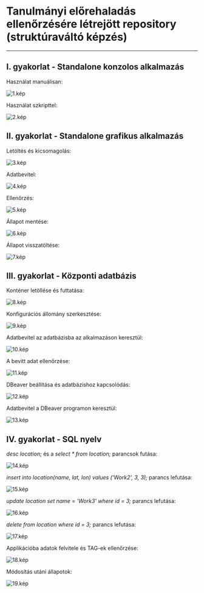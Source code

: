 # **Tanulmányi előrehaladás ellenőrzésére létrejött repository (struktúraváltó képzés)**
______________________________________________________________________________________
  ## I. gyakorlat - Standalone konzolos alkalmazás
  
   Használat manuálisan:

   ![1.kép](1_gyakorlat_1.png)
   
   Használat szkripttel:
   
   ![2.kép](1_gyakorlat_2.png)
   
  ## II. gyakorlat - Standalone grafikus alkalmazás

   Letöltés és kicsomagolás:

   ![3.kép](2_gyakorlat_1.png)
   
   Adatbevitel:

   ![4.kép](2_gyakorlat_2.png)
   
   Ellenőrzés:

   ![5.kép](2_gyakorlat_3.png)
   
   Állapot mentése:

   ![6.kép](2_gyakorlat_4.png)
   
   Állapot visszatöltése:

   ![7.kép](2_gyakorlat_5.png)
   
  ## III. gyakorlat - Központi adatbázis
  
   Konténer letöllése és futtatása:
  
   ![8.kép](3_gyakorlat_1.png)
   
   Konfigurációs állomány szerkesztése:
   
   ![9.kép](3_gyakorlat_2.png)
   
   Adatbevitel az adatbázisba az alkalmazáson keresztül:
   
   ![10.kép](3_gyakorlat_3.png)
   
   A bevitt adat ellenőrzése:
   
   ![11.kép](3_gyakorlat_4.png)
   
   DBeaver beállítása és adatbázishoz kapcsolódás:
   
   ![12.kép](3_gyakorlat_5.png)
   
   Adatbevitel a DBeaver programon keresztül:
   
   ![13.kép](3_gyakorlat_6.png)
   
  ## IV. gyakorlat - SQL nyelv
  
   *desc location;* és a  *select * from location;* parancsok futása:
  
   ![14.kép](4_gyakorlat_1.png)
  
  *insert into location(name, lat, lon) values ('Work2', 3, 3);* parancs lefutása:
  
   ![15.kép](4_gyakorlat_2.png)
   
   *update location set name = 'Work3' where id = 3;* parancs lefutása:
   
   ![16.kép](4_gyakorlat_3.png)
   
   *delete from location where id = 3;* parancs lefutása:
   
   ![17.kép](4_gyakorlat_4.png)
   
   Applikációba adatok felvitele és TAG-ek ellenőrzése:
   
   ![18.kép](4_gyakorlat_5.png)
   
   Módosítás utáni állapotok:
   
   ![19.kép](4_gyakorlat_6.png)
